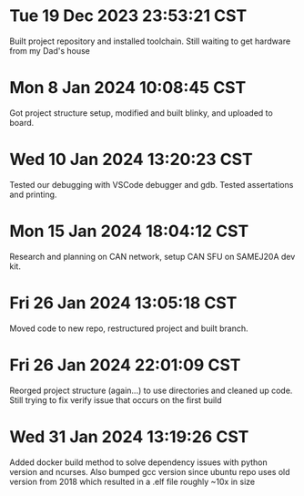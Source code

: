 # Tue 19 Dec 2023 23:53:21 CST

Built project repository and installed toolchain. Still waiting to get hardware from my Dad's house

# Mon 8 Jan 2024 10:08:45 CST

Got project structure setup, modified and built blinky, and uploaded to board.

# Wed 10 Jan 2024 13:20:23 CST

Tested our debugging with VSCode debugger and gdb. Tested assertations and printing.

# Mon 15 Jan 2024 18:04:12 CST

Research and planning on CAN network, setup CAN SFU on SAMEJ20A dev kit.

# Fri 26 Jan 2024 13:05:18 CST

Moved code to new repo, restructured project and built branch.

# Fri 26 Jan 2024 22:01:09 CST

Reorged project structure (again...) to use directories and cleaned up code. Still trying to fix verify issue that occurs on the first build

# Wed 31 Jan 2024 13:19:26 CST

Added docker build method to solve dependency issues with python version and ncurses. Also bumped gcc version since ubuntu repo uses old version from 2018 which resulted in a .elf file roughly ~10x in size
